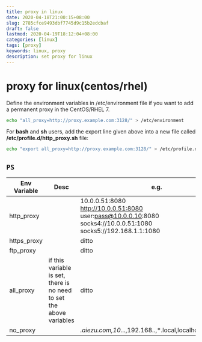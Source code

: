 ```yaml
---
title: proxy in linux
date: 2020-04-18T21:00:15+08:00
slug: 2785cfce9493dbf7745d9c15b2edcbaf
draft: false
lastmod: 2020-04-19T18:12:04+08:00
categories: [linux]
tags: [proxy]
keywords: linux, proxy
description: set proxy for linux
---
```

# proxy for linux(centos/rhel)

Define the environment variables in /etc/environment file if you want to add a permanent proxy in the CentOS/RHEL 7.

```bash
echo "all_proxy=http://proxy.example.com:3128/" > /etc/environment
```



For **bash** and **sh** users, add the export line given above into a new file called **/etc/profile.d/http_proxy.sh** file:

```bash
echo "export all_proxy=http://proxy.example.com:3128/" > /etc/profile.d/http_proxy.sh
```

## `PS`

| Env Variable | Desc                                                         | e.g.                                                         |
| ------------ | ------------------------------------------------------------ | ------------------------------------------------------------ |
| http_proxy   |                                                              | 10.0.0.51:8080<br/>http://10.0.0.51:8080<br/>user:pass@10.0.0.10:8080<br/>socks4://10.0.0.51:1080<br/>socks5://192.168.1.1:1080 |
| https_proxy  |                                                              | ditto                                                        |
| ftp_proxy    |                                                              | ditto                                                        |
| all_proxy    | if this variable is set, there is no need to set the above variables | ditto                                                        |
| no_proxy     |                                                              | *.aiezu.com,10.*.*.*,192.168.*.*,*.local,localhost,127.0.0.1 |

